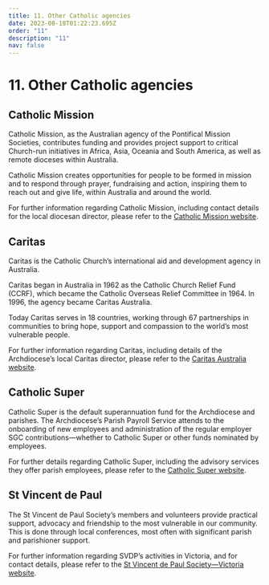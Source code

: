 ```yaml
---
title: 11. Other Catholic agencies
date: 2023-08-18T01:22:23.695Z
order: "11"
description: "11"
nav: false
---
```

# 11. Other Catholic agencies

## Catholic Mission

Catholic Mission, as the Australian agency of the Pontifical Mission Societies, contributes funding and provides project support to critical Church-run initiatives in Africa, Asia, Oceania and South America, as well as remote dioceses within Australia.

Catholic Mission creates opportunities for people to be formed in mission and to respond through prayer, fundraising and action, inspiring them to reach out and give life, within Australia and around the world.

For further information regarding Catholic Mission, including contact details for the local diocesan director, please refer to the [Catholic Mission website](https://www.catholicmission.org.au/for-parishes).

## Caritas

Caritas is the Catholic Church’s international aid and development agency in Australia.

Caritas began in Australia in 1962 as the Catholic Church Relief Fund (CCRF), which became the Catholic Overseas Relief Committee in 1964. In 1996, the agency became Caritas Australia.

Today Caritas serves in 18 countries, working through 67 partnerships in communities to bring hope, support and compassion to the world’s most vulnerable people.

For further information regarding Caritas, including details of the Archdiocese’s local Caritas director, please refer to the [Caritas Australia website](https://www.caritas.org.au).

## Catholic Super

Catholic Super is the default superannuation fund for the Archdiocese and parishes. The Archdiocese’s Parish Payroll Service attends to the onboarding of new employees and administration of the regular employer SGC contributions—whether to Catholic Super or other funds nominated by employees.

For further details regarding Catholic Super, including the advisory services they offer parish employees, please refer to the [Catholic Super website](https://csf.com.au).

## St Vincent de Paul

The St Vincent de Paul Society’s members and volunteers provide practical support, advocacy and friendship to the most vulnerable in our community. This is done through local conferences, most often with significant parish and parishioner support.

For further information regarding SVDP’s activities in Victoria, and for contact details, please refer to the [St Vincent de Paul Society—Victoria website](https://www.vinnies.org.au/page/Contacts/VIC/).